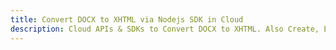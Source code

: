 ---title: Convert DOCX to XHTML via Nodejs SDK in Clouddescription: Cloud APIs & SDKs to Convert DOCX to XHTML. Also Create, Edit & Render Microsoft Word & OpenOffice documents in the Cloud.---